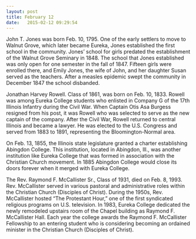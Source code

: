 ```yaml
---
layout: post
title: February 12
date:   2015-02-12 09:29:54
---
```


John T. Jones was born Feb. 10, 1795. One of the early settlers to move to Walnut Grove, which later became Eureka, Jones established the first school in the community. Jones’ school for girls predated the establishment of the Walnut Grove Seminary in 1848. The school that Jones established was only open for one semester in the fall of 1847. Fifteen girls were enrolled there, and Emily Jones, the wife of John, and her daughter Susan served as the teachers. After a measles epidemic swept the community in December 1847 the school disbanded.

<p>Jonathan Harvey Rowell. Class of 1861, was born on Feb. 10, 1833. Rowell was among Eureka College students who enlisted in Company G of the 17th Illinois Infantry during the Civil War. When Captain Otis Asa Burgess resigned from his post, it was Rowell who was selected to serve as the new captain of the company. After the Civil War, Rowell returned to central Illinois and became a lawyer. He was elected to the U.S. Congress and served from 1883 to 1891, representing the Bloomington-Normal area.</p>

<p>On Feb. 13, 1855, the Illinois state legislature granted a charter establishing Abingdon College. This institution, located in Abingdon, Ill., was another institution like Eureka College that was formed in association with the Christian Church movement. In 1885 Abingdon College would close its doors forever when it merged with Eureka College.</p>

<p>The Rev. Raymond F. McCallister Sr., Class of 1931, died on Feb. 8, 1993. Rev. McCallister served in various pastoral and administrative roles within the Christian Church (Disciples of Christ). During the 1950s, Rev. McCallister hosted “The Protestant Hour,” one of the first syndicated religious programs on U.S. television. In 1983, Eureka College dedicated the newly remodeled upstairs room of the Chapel building as Raymond F. McCallister Hall. Each year the college awards the Raymond F. McCallister Fellowship to an entering student who is considering becoming an ordained minister in the Christian Church (Disciples of Christ).</p>
